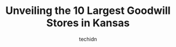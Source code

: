 ---
layout: ampstory
image: https://i0.wp.com/paketmu.com/wp-content/uploads/2023/06/goodwill-industries-of-kansas-0-in-kansas-1686370775.jpeg?resize=640,853
author: techidn
featured: false
description: Explore the diverse Goodwill Store scene in Kansas, home to an incredible selection of 10 establishments catering to every taste. Whether youre in search of iconic favorites or undiscovered
title: Unveiling the 10 Largest Goodwill Stores in Kansas
cover:
   title: Unveiling the 10 Largest Goodwill Stores in Kansas
   subtitle: RICKPATE
   background: https://paketmu.com/wp-content/uploads/2023/06/goodwill-industries-of-kansas-0-in-kansas-1686370775.jpeg

pages: 
 - layout: thirds
   top: <h1>#1 Goodwill Shawnee</h1>
   bottom: "<p>My recent visit to Goodwill in Shawnee, KS left me with mixed feelings. On the one hand, the staff were very friendly and welcoming, which was a nice surprise. However, t</p>"
   background: https://paketmu.com/wp-content/uploads/2023/06/goodwill-industries-of-kansas-1-in-kansas-1686370776.jpeg
   backgroundblur: true
 - layout: thirds
   top: <h1>#2 Goodwill Overland Park</h1>
   bottom: "<p>What a disappointing experience. This was my first trip to this goodwill. I read several reviews about long lines, but didnt realize just how long the wait was. I wait</p>"
   background: https://paketmu.com/wp-content/uploads/2023/06/goodwill-industries-of-kansas-2-in-kansas-1686370778.jpeg
   cta:
      link: https://paketmu.com/unveiling-the-10-largest-goodwill-stores-in-kansas/
      text: Unveiling the 10 Largest Goodwill Stores in Kansas
 - layout: thirds
   top: <h1>#3 Goodwill Lawrence</h1>
   bottom: "<p>First time ever I went into the good will in Lawrence Kansas and the cashier Sarah was very rude to me and my grandma she was rude to her because she gave exact change an</p>"
   background: https://paketmu.com/wp-content/uploads/2023/06/goodwill-industries-of-kansas-3-in-kansas-1686370779.png
   cta:
      link: https://paketmu.com/unveiling-the-10-largest-goodwill-stores-in-kansas/
      text: Unveiling the 10 Largest Goodwill Stores in Kansas
 - layout: thirds
   top: <h1>#4 Goodwill Manhattan</h1>
   bottom: "<p>421 E Poyntz Ave, Manhattan, KS 66502, United States</p>"
   background: https://images.unsplash.com/photo-1541356665065-22676f35dd40?ixlib=rb-4.0.3&ixid=MnwxMjA3fDB8MHxwaG90by1wYWdlfHx8fGVufDB8fHx8&auto=format&fit=crop&w=640&h=853&q=80
   cta:
      link: https://paketmu.com/unveiling-the-10-largest-goodwill-stores-in-kansas/
      text: Unveiling the 10 Largest Goodwill Stores in Kansas
 - layout: thirds
   top: <h1>#5 Goodwill Industries of Kansas</h1>
   bottom: "<p>2117 S Kansas Ave, Newton, KS 67114, United States</p>"
   background: https://images.unsplash.com/photo-1522441815192-d9f04eb0615c?ixlib=rb-4.0.3&ixid=MnwxMjA3fDB8MHxwaG90by1wYWdlfHx8fGVufDB8fHx8&auto=format&fit=crop&w=640&h=853&q=80
   cta:
      link: https://paketmu.com/unveiling-the-10-largest-goodwill-stores-in-kansas/
      text: Unveiling the 10 Largest Goodwill Stores in Kansas
 - layout: thirds
   top: <h1>#6 Goodwill Industries of Kansas</h1>
   bottom: "<p>3737 N Maize Rd, Wichita, KS 67205, United States</p>"
   background: https://images.unsplash.com/photo-1552083974-186346191183?ixlib=rb-4.0.3&ixid=MnwxMjA3fDB8MHxwaG90by1wYWdlfHx8fGVufDB8fHx8&auto=format&fit=crop&w=640&h=853&q=80
   cta:
      link: https://paketmu.com/unveiling-the-10-largest-goodwill-stores-in-kansas/
      text: Unveiling the 10 Largest Goodwill Stores in Kansas
 - layout: thirds
   top: <h1>#7 Goodwill Industries of Kansas</h1>
   bottom: "<p>5525 W Central Ave, Wichita, KS 67212, United States</p>"
   background: https://images.unsplash.com/photo-1602536052359-ef94c21c5948?ixlib=rb-4.0.3&ixid=MnwxMjA3fDB8MHxwaG90by1wYWdlfHx8fGVufDB8fHx8&auto=format&fit=crop&w=640&h=853&q=80
   cta:
      link: https://paketmu.com/unveiling-the-10-largest-goodwill-stores-in-kansas/
      text: Unveiling the 10 Largest Goodwill Stores in Kansas
 - layout: thirds
   middle: Continue reading...
   background: https://images.unsplash.com/photo-1574169208507-84376144848b?ixlib=rb-4.0.3&ixid=MnwxMjA3fDB8MHxwaG90by1wYWdlfHx8fGVufDB8fHx8&auto=format&fit=crop&w=640&h=853&q=80
   cta:
      link: https://paketmu.com/unveiling-the-10-largest-goodwill-stores-in-kansas/
      text: Unveiling the 10 Largest Goodwill Stores in Kansas
      
---